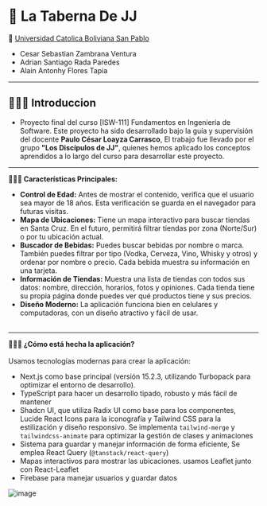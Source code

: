 # 🍺 **La Taberna De JJ**
🏫 [Universidad Catolica Boliviana San Pablo](https://scz.ucb.edu.bo/)
- Cesar Sebastian Zambrana Ventura
- Adrian Santiago Rada Paredes
- Alain Antonhy Flores Tapia
---
## 👨🏻‍🏫 Introduccion
- Proyecto final del curso [ISW-111] Fundamentos en Ingeniería de Software. Este proyecto ha sido desarrollado bajo la guía y supervisión del docente **Paulo César Loayza Carrasco**, El trabajo fue llevado por el grupo **"Los Discípulos de JJ"**, quienes hemos aplicado los conceptos aprendidos a lo largo del curso para desarrollar este proyecto.
---
**🧑🏻‍💻 Características Principales:**

- **Control de Edad:** Antes de mostrar el contenido, verifica que el usuario sea mayor de 18 años. Esta verificación se guarda en el navegador para futuras visitas.
- **Mapa de Ubicaciones:** Tiene un mapa interactivo para buscar tiendas en Santa Cruz. En el futuro, permitirá filtrar tiendas por zona (Norte/Sur) o por tu ubicación actual.
- **Buscador de Bebidas:** Puedes buscar bebidas por nombre o marca. También puedes filtrar por tipo (Vodka, Cerveza, Vino, Whisky y otros) y ordenar por nombre o precio. Cada bebida muestra su información en una tarjeta.
- **Información de Tiendas:** Muestra una lista de tiendas con todos sus datos: nombre, dirección, horarios, fotos y opiniones. Cada tienda tiene su propia página donde puedes ver qué productos tiene y sus precios.
- **Diseño Moderno:** La aplicación funciona bien en celulares y computadoras, con un diseño atractivo y fácil de usar.
<br><br>
---
**👨🏻‍🔧 ¿Cómo está hecha la aplicación?**
<br><br>
Usamos tecnologías modernas para crear la aplicación:

- Next.js como base principal (versión 15.2.3, utilizando Turbopack para optimizar el entorno de desarrollo).
- TypeScript para hacer un desarrollo tipado, robusto y más fácil de mantener
- Shadcn UI, que utiliza Radix UI como base para los componentes, Lucide React Icons para la iconografía y Tailwind CSS para la estilización y diseño responsivo. Se implementa `tailwind-merge` y `tailwindcss-animate` para optimizar la gestión de clases y animaciones
- Sistema para guardar y manejar información de forma eficiente, Se emplea React Query (`@tanstack/react-query`)
- Mapas interactivos para mostrar las ubicaciones. usamos Leaflet junto con React-Leaflet
- Firebase para manejar usuarios y guardar datos
  
![image](https://github.com/user-attachments/assets/6a710274-2734-4f31-ab43-d9246ea196ec)

<br><br>
